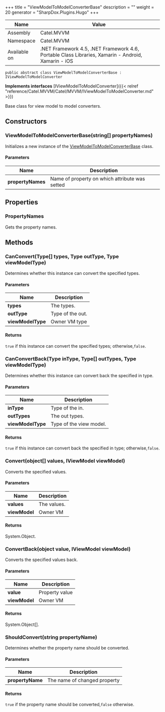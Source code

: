 

+++
title = "ViewModelToModelConverterBase" 
description = ""
weight = 20
generator = "SharpDox.Plugins.Hugo"
+++

Name|Value
---|---
Assembly|Catel.MVVM
Namespace|Catel.MVVM
Available on|.NET Framework 4.5, .NET Framework 4.6, Portable Class Libraries, Xamarin - Android, Xamarin - iOS

```
public abstract class ViewModelToModelConverterBase : IViewModelToModelConverter
```

**Implements interfaces**
[IViewModelToModelConverter]({{< relref "reference/Catel.MVVM/Catel/MVVM/IViewModelToModelConverter.md" >}})

Base class for view model to model converters.

## Constructors

### ViewModelToModelConverterBase(string[] propertyNames)

Initializes a new instance of the [ViewModelToModelConverterBase](#) class.

#### Parameters

Name|Description
---|---
**propertyNames**|Name of property on which attribute was setted

## Properties

### PropertyNames

Gets the property names.

## Methods

### CanConvert(Type[] types, Type outType, Type viewModelType)

Determines whether this instance can convert the specified types.

#### Parameters

Name|Description
---|---
**types**|The types.
**outType**|Type of the out.
**viewModelType**|Owner VM type

#### Returns

`true` if this instance can convert the specified types; otherwise,`false`.

### CanConvertBack(Type inType, Type[] outTypes, Type viewModelType)

Determines whether this instance can convert back the specified in type.

#### Parameters

Name|Description
---|---
**inType**|Type of the in.
**outTypes**|The out types.
**viewModelType**|Type of the view model.

#### Returns

`true` if this instance can convert back the specified in type; otherwise,`false`.

### Convert(object[] values, IViewModel viewModel)

Converts the specified values.

#### Parameters

Name|Description
---|---
**values**|The values.
**viewModel**|Owner VM

#### Returns

System.Object.

### ConvertBack(object value, IViewModel viewModel)

Converts the specified values back.

#### Parameters

Name|Description
---|---
**value**|Property value
**viewModel**|Owner VM

#### Returns

System.Object[].

### ShouldConvert(string propertyName)

Determines whether the property name should be converted.

#### Parameters

Name|Description
---|---
**propertyName**|The name of changed property

#### Returns

`true` if the property name should be converted,`false` otherwise.

